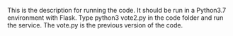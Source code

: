 This is the description for running the code. It should be run in a Python3.7 environment with Flask.
Type python3 vote2.py in the code folder and run the service.
The vote.py is the previous version of the code.

